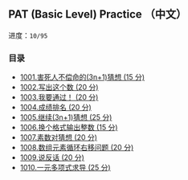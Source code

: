 ## PAT (Basic Level) Practice （中文）

进度：`10/95`

### 目录

- [1001.害死人不偿命的(3n+1)猜想 (15 分)](./1001.害死人不偿命的(3n+1)猜想%20(15%20分).c)
- [1002.写出这个数 (20 分)](./1002.写出这个数%20(20%20分).c)
- [1003.我要通过！ (20 分)](./1003.我要通过！%20(20%20分).c)
- [1004.成绩排名 (20 分)](./1004.成绩排名%20(20%20分).c)
- [1005.继续(3n+1)猜想 (25 分)](./1005.继续(3n+1)猜想%20(25%20分).c)
- [1006.换个格式输出整数 (15 分)](./1006.换个格式输出整数%20(15%20分).c)
- [1007.素数对猜想 (20 分)](./1007.素数对猜想%20(20%20分).c)
- [1008.数组元素循环右移问题 (20 分)](./1008.数组元素循环右移问题%20(20%20分).c)
- [1009.说反话 (20 分)](./1009.说反话%20(20%20分).c)
- [1010.一元多项式求导 (25 分)](./1010.一元多项式求导%20(25%20分).c)
